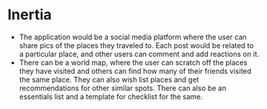 # Inertia
- The application would be a social media platform where the user can share pics of the places they traveled to.  Each post would be related to a particular place, and other users can comment and add reactions on it.
- There can be a world map, where the user can scratch off the places they have visited and others can find how many of their friends visited the same place. They can also wish list places and get recommendations for other similar spots. There can also be an essentials list and a template for checklist for the same.
